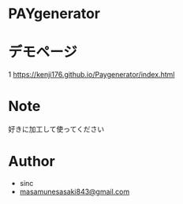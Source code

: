 # PAYgenerator
 

 
# デモページ
1
https://kenji176.github.io/Paygenerator/index.html

 

# Note
 
好きに加工して使ってください
 
# Author
 
* sinc
* masamunesasaki843@gmail.com
 
